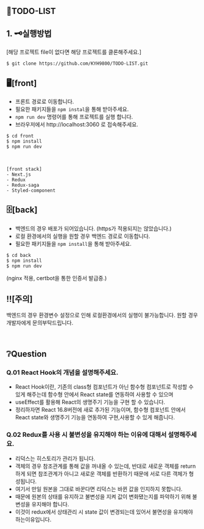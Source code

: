 ## 📖TODO-LIST

## 1. 🗝️실행방법
[해당 프로젝트 file이 없다면 해당 프로젝트를 클론해주세요.]
```
$ git clone https://github.com/KYH9800/TODO-LIST.git
```

## 🖥️[front]
- 프론트 경로로 이동합니다.
- 필요한 패키지들을 `npm instal`을 통해 받아주세요.
- `npm run dev` 명령어를 통해 프로젝트를 실행 합니다.
- 브라우저에서 http://localhost:3060 로 접속해주세요.
```
$ cd front
$ npm install
$ npm run dev
```

<br/>

```
[front stack]
- Next.js
- Redux
- Redux-saga
- Styled-component
```

## 🗄️[back]
- 백엔드의 경우 배포가 되어있습니다. (https가 적용되지는 않았습니다.)
- 로컬 환경에서의 실행을 원할 경우 백엔드 경로로 이동합니다.
- 필요한 패키지들을 `npm install`을 통해 받아주세요.

```
$ cd back
$ npm install
$ npm run dev
```

(nginx 적용, certbot을 통한 인증서 발급중.)

## ‼️[주의]
백엔드의 경우 환경변수 설정으로 인해 로컬환경에서의 실행이 불가능합니다.
원할 경우 개발자에게 문의부탁드립니다.

<br/>

## ❔Question

### Q.01 React Hook의 개념을 설명해주세요.
- React Hook이란, 기존의 class형 컴포넌트가 아닌 함수형 컴포넌트로 작성할 수 있게 해주는데 함수형 안에서 React state를 연동하여 사용할 수 있으며
- useEffect를 활용해 React의 생명주기 기능을 구현 할 수 있습니다.
- 정리하자면 React 16.8버전에 새로 추가된 기능이며, 함수형 컴포넌트 안에서 React state와 생명주기 기능을 연동하여 구현,사용할 수 있게 해줍니다.

### Q.02 Redux를 사용 시 불변성을 유지해야 하는 이유에 대해서 설명해주세요.
- 리덕스는 히스토리가 관리가 됩니다.
- 객체의 경우 참조관계를 통해 값을 꺼내올 수 있는데, 반대로 새로운 객체를 return 하게 되면 참조관계가 아니고 새로운 객체를 반환하기 때문에 서로 다른 객체가 형성됩니다.
- 여기서 만일 원본을 그대로 바꾼다면 리덕스는 바뀐 값을 인지하지 못합니다.
- 때문에 원본의 상태를 유지하고 불변성을 지켜 값이 변화됐는지를 파악하기 위해 불변성을 유지해야 합니다.
- 이것이 redux에서 상태관리 시 state 값이 변경되는데 있어서 불면성을 유지해야 하는이유입니다.
